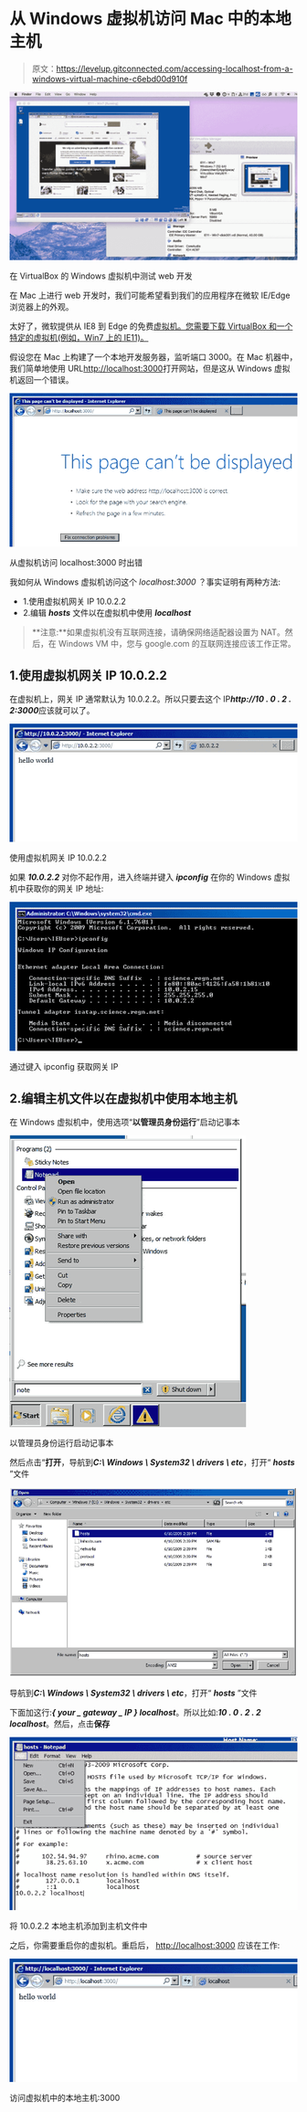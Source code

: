 # 从 Windows 虚拟机访问 Mac 中的本地主机

> 原文：<https://levelup.gitconnected.com/accessing-localhost-from-a-windows-virtual-machine-c6ebd00d910f>

![](img/22e4cc1aa66bc12354c7c5993e7391a8.png)

在 VirtualBox 的 Windows 虚拟机中测试 web 开发

在 Mac 上进行 web 开发时，我们可能希望看到我们的应用程序在微软 IE/Edge 浏览器上的外观。

太好了，微软提供从 IE8 到 Edge 的免费[虚拟机。您需要下载 VirtualBox 和一个特定的虚拟机(例如，Win7 上的 IE11)。](https://developer.microsoft.com/en-us/microsoft-edge/tools/vms/)

假设您在 Mac 上构建了一个本地开发服务器，监听端口 3000。在 Mac 机器中，我们简单地使用 URL[http://localhost:3000](http://localhost:3000,)打开网站，但是这从 Windows 虚拟机返回一个错误。

![](img/928463303d24806e0bacbd6db7bfbd93.png)

从虚拟机访问 localhost:3000 时出错

我如何从 Windows 虚拟机访问这个 *localhost:3000* ？事实证明有两种方法:

*   1.使用虚拟机网关 IP 10.0.2.2
*   2.编辑 ***hosts*** 文件以在虚拟机中使用 ***localhost***

> **注意:**如果虚拟机没有互联网连接，请确保网络适配器设置为 NAT。然后，在 Windows VM 中，您与 google.com 的互联网连接应该工作正常。

## 1.使用虚拟机网关 IP 10.0.2.2

在虚拟机上，网关 IP 通常默认为 10.0.2.2。所以只要去这个 IP***http://10 . 0 . 2 . 2:3000***应该就可以了。

![](img/e7ae2ff3ec4f26e0a93a7348af2b9471.png)

使用虚拟机网关 IP 10.0.2.2

如果 ***10.0.2.2*** 对你不起作用，进入终端并键入 ***ipconfig*** 在你的 Windows 虚拟机中获取你的网关 IP 地址:

![](img/60fd4196763ae19b3305995935fa451b.png)

通过键入 ipconfig 获取网关 IP

## 2.编辑主机文件以在虚拟机中使用本地主机

在 Windows 虚拟机中，使用选项“**以管理员身份运行**”启动记事本

![](img/6cb3d7e30d4bedef4e52fc3432b4022d.png)

以管理员身份运行启动记事本

然后点击“**打开**，导航到***C:\ Windows \ System32 \ drivers \ etc***，打开“ ***hosts*** ”文件

![](img/66c0ae15711458b852943564b6a74599.png)

导航到***C:\ Windows \ System32 \ drivers \ etc***，打开“ ***hosts*** ”文件

下面加这行:***{ your _ gateway _ IP } localhost***。所以比如:***10 . 0 . 2 . 2 localhost***。然后，点击**保存**

![](img/3e9e1f034b262884f92a4b32b6c0c99d.png)

将 10.0.2.2 本地主机添加到主机文件中

之后，你需要重启你的虚拟机。重启后， [http://localhost:3000](http://localhost:3000) 应该在工作:

![](img/02d579108dcb06a4758e69b058d01deb.png)

访问虚拟机中的本地主机:3000